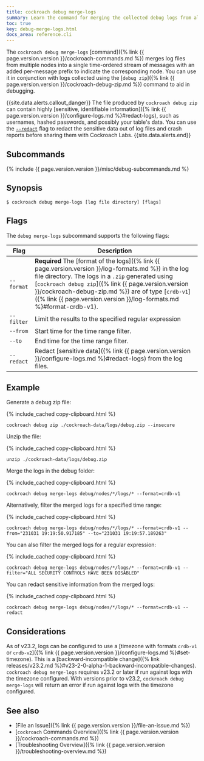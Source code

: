 ```yaml
---
title: cockroach debug merge-logs
summary: Learn the command for merging the collected debug logs from all nodes in your cluster.
toc: true
key: debug-merge-logs.html
docs_area: reference.cli
---
```


The `cockroach debug merge-logs` [command]({% link {{ page.version.version }}/cockroach-commands.md %}) merges log files from multiple nodes into a single time-ordered stream of messages with an added per-message prefix to indicate the corresponding node. You can use it in conjunction with logs collected using the [`debug zip`]({% link {{ page.version.version }}/cockroach-debug-zip.md %}) command to aid in debugging.

{{site.data.alerts.callout_danger}}
The file produced by `cockroach debug zip` can contain highly [sensitive, identifiable information]({% link {{ page.version.version }}/configure-logs.md %}#redact-logs), such as usernames, hashed passwords, and possibly your table's data. You can use the [`--redact`](#example) flag to redact the sensitive data out of log files and crash reports before sharing them with Cockroach Labs.
{{site.data.alerts.end}}

## Subcommands

{% include {{ page.version.version }}/misc/debug-subcommands.md %}

## Synopsis

~~~ shell
$ cockroach debug merge-logs [log file directory] [flags]
~~~

## Flags

The `debug merge-logs` subcommand supports the following flags:

Flag | Description
-----|-----------
`--format` | **Required** The [format of the logs]({% link {{ page.version.version }}/log-formats.md %}) in the log file directory. The logs in a `.zip` generated using [`cockroach debug zip`]({% link {{ page.version.version }}/cockroach-debug-zip.md %}) are of type [`crdb-v1`]({% link {{ page.version.version }}/log-formats.md %}#format-crdb-v1).
`--filter` | Limit the results to the specified regular expression
`--from` | Start time for the time range filter.
`--to` | End time for the time range filter.
`--redact` | Redact [sensitive data]({% link {{ page.version.version }}/configure-logs.md %}#redact-logs) from the log files.

## Example

Generate a debug zip file:

{% include_cached copy-clipboard.html %}
~~~ shell
cockroach debug zip ./cockroach-data/logs/debug.zip --insecure
~~~

Unzip the file:

{% include_cached copy-clipboard.html %}
~~~ shell
unzip ./cockroach-data/logs/debug.zip
~~~

Merge the logs in the debug folder:

{% include_cached copy-clipboard.html %}
~~~ shell
cockroach debug merge-logs debug/nodes/*/logs/* --format=crdb-v1
~~~

Alternatively, filter the merged logs for a specified time range:

{% include_cached copy-clipboard.html %}
~~~ shell
cockroach debug merge-logs debug/nodes/*/logs/* --format=crdb-v1 --from="231031 19:19:50.917185" --to="231031 19:19:57.189263"
~~~

You can also filter the merged logs for a regular expression:

{% include_cached copy-clipboard.html %}
~~~ shell
cockroach debug merge-logs debug/nodes/*/logs/* --format=crdb-v1 --filter="ALL SECURITY CONTROLS HAVE BEEN DISABLED"
~~~

You can redact sensitive information from the merged logs:

{% include_cached copy-clipboard.html %}
~~~ shell
cockroach debug merge-logs debug/nodes/*/logs/* --format=crdb-v1 --redact
~~~

## Considerations

As of v23.2, logs can be configured to use a [timezone with formats `crdb-v1` or `crdb-v2`]({% link {{ page.version.version }}/configure-logs.md %}#set-timezone). This is a [backward-incompatible change]({% link releases/v23.2.md %}#v23-2-0-alpha-1-backward-incompatible-changes). `cockroach debug merge-logs` requires v23.2 or later if run against logs with the timezone configured. With versions prior to v23.2, `cockroach debug merge-logs` will return an error if run against logs with the timezone configured.

## See also

- [File an Issue]({% link {{ page.version.version }}/file-an-issue.md %})
- [`cockroach` Commands Overview]({% link {{ page.version.version }}/cockroach-commands.md %})
- [Troubleshooting Overview]({% link {{ page.version.version }}/troubleshooting-overview.md %})
